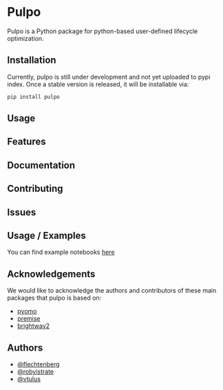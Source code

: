 # Pulpo

Pulpo is a Python package for python-based user-defined lifecycle optimization.

## Installation

Currently, pulpo is still under development and not yet uploaded to pypi index. Once a stable version is released, it will be installable via:

```bash
pip install pulpo
```

## Usage

## Features

## Documentation

## Contributing

## Issues

## Usage / Examples

You can find example notebooks [here](https://github.com/flechtenberg/pulpo/tree/master/notebooks/)

## Acknowledgements
We would like to acknowledge the authors and contributors of these main packages that pulpo is based on:
 - [pyomo](https://github.com/Pyomo/pyomo)
 - [premise](https://github.com/polca/premise)
 - [brightway2](https://github.com/brightway-lca/brightway2)

## Authors

- [@flechtenberg](https://www.github.com/flechtenberg)
- [@robyistrate](https://www.github.com/robyistrate)
- [@vtulus](https://www.github.com/vtulus)

